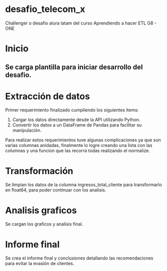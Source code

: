 # desafio_telecom_x
Challenger o desafio alura latam del curso Aprendiendo a hacer ETL G8 - ONE
# **Inicio**
## Se carga plantilla para iniciar desarrollo del desafio.

# **Extracción de datos**

Primer requerimiento finalizado cumpliendo los siguientes items:
 1. Cargar los datos directamente desde la API utilizando Python.
 2. Convertir los datos a un DataFrame de Pandas para facilitar su manipulación.

Para realizar estos requerimientos tuve algunas complicaciones ya que son varias columnas anidadas, finalmente lo logre creando una lista con las columnas y una funcion que las recorra todas realizando el normalize. 

# **Transformación**
Se limpian los datos de la columna ingresos_total_cliente para transformarlo en float64, para poder continuar con los analisis.

# **Analisis graficos**
Se cargan los graficos y analisis final.

# **Informe final**

Se crea el informe final y conclusiones detallando las recomendaciones para evitar la evasión de clientes.
